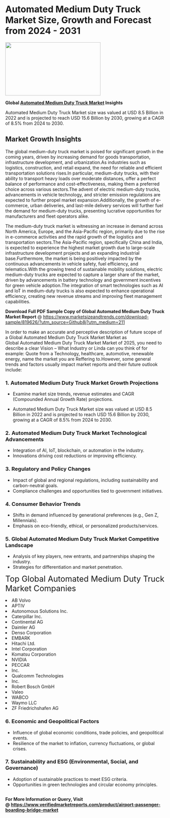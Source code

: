 <H1>Automated Medium Duty Truck Market Size, Growth and Forecast from 2024 - 2031</H1><img class="aligncenter size-medium wp-image-584254" src="https://thirdeyenews.in/wp-content/uploads/2024/09/Global-Market-Research-300x168.jpeg" alt="" width="300" height="168" /><p><strong>Global&nbsp;<a href="https://www.marketsizeandtrends.com/download-sample/819626/?utm_source=Github8j?utm_medium=211">Automated Medium Duty Truck Market</a> Insights</strong></p><p>Automated Medium Duty Truck Market size was valued at USD 8.5 Billion in 2022 and is projected to reach USD 15.6 Billion by 2030, growing at a CAGR of 8.5% from 2024 to 2030.</p><p><h2>Market Growth Insights</h2> <p>The global medium-duty truck market is poised for significant growth in the coming years, driven by increasing demand for goods transportation, infrastructure development, and urbanization.As industries such as logistics, construction, and retail expand, the need for reliable and efficient transportation solutions rises.In particular, medium-duty trucks, with their ability to transport heavy loads over moderate distances, offer a perfect balance of performance and cost-effectiveness, making them a preferred choice across various sectors.The advent of electric medium-duty trucks, advancements in vehicle technology, and stricter emission regulations are expected to further propel market expansion.Additionally, the growth of e-commerce, urban deliveries, and last-mile delivery services will further fuel the demand for medium-duty trucks, presenting lucrative opportunities for manufacturers and fleet operators alike.</p> <p>The medium-duty truck market is witnessing an increase in demand across North America, Europe, and the Asia-Pacific region, primarily due to the rise in e-commerce activities and the rapid growth of the logistics and transportation sectors.The Asia-Pacific region, specifically China and India, is expected to experience the highest market growth due to large-scale infrastructure development projects and an expanding industrial base.Furthermore, the market is being positively impacted by the continuous advancements in vehicle safety, fuel efficiency, and telematics.With the growing trend of sustainable mobility solutions, electric medium-duty trucks are expected to capture a larger share of the market, driven by advancements in battery technology and government incentives for green vehicle adoption.The integration of smart technologies such as AI and IoT in medium-duty trucks is also expected to enhance operational efficiency, creating new revenue streams and improving fleet management capabilities.<p><span class=""><strong>Download Full PDF Sample Copy of Global Automated Medium Duty Truck Market Report</strong> @ <a href="https://www.marketsizeandtrends.com/download-sample/819626/?utm_source=Github8j?utm_medium=211" target="_blank">https://www.marketsizeandtrends.com/download-sample/819626/?utm_source=Github8j?utm_medium=211</a></span></p><p>In order to make an accurate and perceptive description of future scope of a Global&nbsp;Automated Medium Duty Truck Market Market as Global&nbsp;Automated Medium Duty Truck Market Market of 2025, you need to describe a clear Vision &ndash; What Industry or Linda can you think of for example: Quote from a Technology, healthcare, automotive, renewable energy, name the market you are Reffering to.However, some general trends and factors usually impact market reports and their future outlook include:</p><h3>1.&nbsp;<strong>Automated Medium Duty Truck Market Growth Projections</strong></h3><ul><li>Examine market size trends, revenue estimates and CAGR (Compounded Annual Growth Rate) projections.</li><li><p>Automated Medium Duty Truck Market size was valued at USD 8.5 Billion in 2022 and is projected to reach USD 15.6 Billion by 2030, growing at a CAGR of 8.5% from 2024 to 2030.</p></li></ul><h3>2.&nbsp;<strong>Automated Medium Duty Truck Market Technological Advancements</strong></h3><ul><li>Integration of AI, IoT, blockchain, or automation in the industry.</li><li>Innovations driving cost reductions or improving efficiency.</li></ul><h3>3.&nbsp;<strong>Regulatory and Policy Changes</strong></h3><ul><li>Impact of global and regional regulations, including sustainability and carbon-neutral goals.</li><li>Compliance challenges and opportunities tied to government initiatives.</li></ul><h3>4.&nbsp;<strong>Consumer Behavior Trends</strong></h3><ul><li>Shifts in demand influenced by generational preferences (e.g., Gen Z, Millennials).</li><li>Emphasis on eco-friendly, ethical, or personalized products/services.</li></ul><h3>5.&nbsp;<strong>Global Automated Medium Duty Truck Market Competitive Landscape</strong></h3><ul><li>Analysis of key players, new entrants, and partnerships shaping the industry.</li><li>Strategies for differentiation and market penetration.</li></ul><p data-pm-slice="1 1 []"><span style="color: inherit; font-family: inherit; font-size: 25px;">Top Global Automated Medium Duty Truck Market Companies</span></p><div class="" data-test-id=""><p><li>AB Volvo</li><li> APTIV</li><li> Autonomous Solutions Inc.</li><li> Caterpillar Inc.</li><li> Continental AG</li><li> Daimler AG</li><li> Denso Corporation</li><li> EMBARK</li><li> Hitachi Ltd.</li><li> Intel Corporation</li><li> Komatsu Corporation</li><li> NVIDIA</li><li> PECCAR</li><li> Inc.</li><li> Qualcomm Technologies</li><li> Inc.</li><li> Robert Bosch GmbH</li><li> Valeo</li><li> WABCO</li><li> Waymo LLC</li><li> ZF Friedrichshafen AG</li></p></div><h3>6.&nbsp;<strong>Economic and Geopolitical Factors</strong></h3><ul><li>Influence of global economic conditions, trade policies, and geopolitical events.</li><li>Resilience of the market to inflation, currency fluctuations, or global crises.</li></ul><h3>7.&nbsp;<strong>Sustainability and ESG (Environmental, Social, and Governance)</strong></h3><ul><li>Adoption of sustainable practices to meet ESG criteria.</li><li>Opportunities in green technologies and circular economy principles.</li></ul><h2><strong style="font-size: 14px;">For More Information or Query, Visit @&nbsp;</strong><a style="background-color: #ffffff; font-size: 14px;" href="https://www.marketsizeandtrends.com/report/automated-medium-duty-truck-market/" target="_blank">https://www.verifiedmarketreports.com/product/airport-passenger-boarding-bridge-market</a></h2>